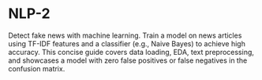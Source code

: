 # NLP-2
Detect fake news with machine learning. Train a model on news articles using TF-IDF features and a classifier (e.g., Naive Bayes) to achieve high accuracy. This concise guide covers data loading, EDA, text preprocessing, and showcases a model with zero false positives or false negatives in the confusion matrix.

